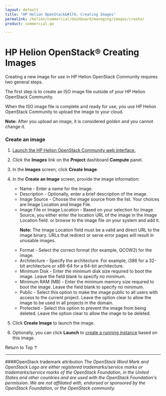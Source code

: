 ```yaml
---
layout: default
title: "HP Helion OpenStack&#174; Creating Images"
permalink: /helion/commercial/dashboard/managing/images/create/
product: commercial.ga

---
```

<!--UNDER REVISION-->

<script>

function PageRefresh {
onLoad="window.refresh"
}

PageRefresh();

</script>

<!--
<p style="font-size: small;"> <a href="/helion/commercial/ga1/install/">&#9664; PREV</a> | <a href="/helion/commercial/ga1/install-overview/">&#9650; UP</a> | <a href="/helion/commercial/ga1/">NEXT &#9654;</a> </p>
-->

# HP Helion OpenStack&#174; Creating Images

Creating a new image for use in HP Helion OpenStack Community requires two general steps.</p>

The first step is to create an ISO image file outside of your HP Helion OpenStack Community. </p>

When the ISO image file is complete and ready for use, you use HP Helion OpenStack Community to upload the image to your cloud.</p>

<strong>Note:</strong> After you upload an image, it is considered *golden* and you cannot change it.</p>

### Create an image ###

1. <a href="/helion/community/dashboard/login/">Launch the HP Helion OpenStack Community web interface.</a></p>

2. Click the <strong>Images</strong> link on the <strong>Project</strong> dashboard <strong>Compute</strong> panel.</p>

3. In the <strong>Images</strong> screen, click <strong>Create Image</strong>.</p>

4. In the <strong>Create an Image</strong> screen, provide the image information:</p>

	* Name - Enter a name for the image.</li>
	* Description - Optionally, enter a brief description of the image.</li>
	* Image Source - Choose the image source from the list. Your choices are Image Location and Image File.</li>
	* Image File or Image Location - Based on your selection for Image Source, you either enter the location URL of the image in the Image Location field. or browse to the image file on your system and add it.</p>
		**Note:** The Image Location field must be a valid and direct URL to the image binary. URLs that redirect or serve error pages will result in unusable images.</p>
	* Format - Select the correct format (for example, QCOW2) for the image.</li>
	* Architecture - Specify the architecture. For example, i386 for a 32-bit architecture or x86-64 for a 64-bit architecture.</li>
	* Minimum Disk - Enter the minimum disk size required to boot the image. Leave the field blank to specify no minimum. </li>
	* Minimum RAM (MB) - Enter the minimum memory size required to boot the image. Leave the field blank to specify no minimum.</li>
	* Public - Select this option to make the image public to all users with access to the current project. Leave the option clear to allow the image to be used in all projects in the domain.</li>
	* Protected - Select this option to prevent the image from being deleted.  Leave the option clear to allow the image to be deleted.</li>

5. Click <strong>Create Image</strong> to launch the image.	</p>

6. Optionally, you can click <strong>Launch</strong> to <a href="/helion/community/instances/create/">create a running instance</a> based on this image.</p>

<a href="#top" style="padding:14px 0px 14px 0px; text-decoration: none;"> Return to Top &#8593; </a></p>


----
####OpenStack trademark attribution
*The OpenStack Word Mark and OpenStack Logo are either registered trademarks/service marks or trademarks/service marks of the OpenStack Foundation, in the United States and other countries and are used with the OpenStack Foundation's permission. We are not affiliated with, endorsed or sponsored by the OpenStack Foundation, or the OpenStack community.*